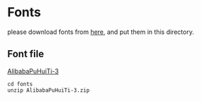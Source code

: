 # Fonts

please download fonts from [here](https://fonts.alibabagroup.com/#/font),
and put them in this directory.

## Font file

[AlibabaPuHuiTi-3](https://puhuiti.oss-cn-hangzhou.aliyuncs.com/AlibabaPuHuiTi-3.zip)

```shell
cd fonts
unzip AlibabaPuHuiTi-3.zip

```
